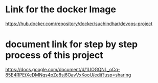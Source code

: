 Link for the docker Image
================================
https://hub.docker.com/repository/docker/suchindhar/devops-project

document link for step by step process of this project
=========================================================
https://docs.google.com/document/d/1UOGQNL_oCq-85E4RPEtXeDMNqs4pZe8sj6OavVxKooU/edit?usp=sharing

